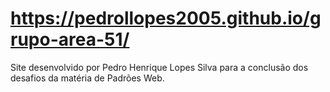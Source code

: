 # https://pedrollopes2005.github.io/grupo-area-51/
Site desenvolvido por Pedro Henrique Lopes Silva para a conclusão dos desafios da matéria de Padrões Web.
